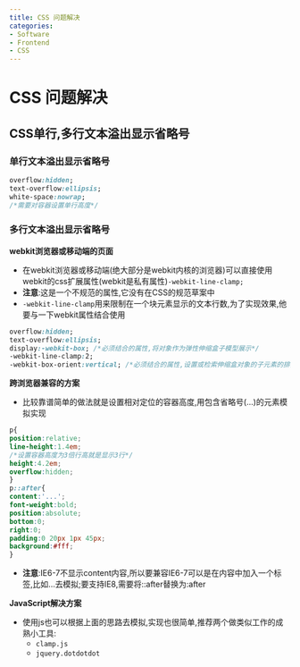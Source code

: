 ```yaml
---
title: CSS 问题解决
categories:
- Software
- Frontend
- CSS
---
```

# CSS 问题解决

## CSS单行,多行文本溢出显示省略号

### 单行文本溢出显示省略号

```css
overflow:hidden;
text-overflow:ellipsis;
white-space:nowrap;
/*需要对容器设置单行高度*/
```

### 多行文本溢出显示省略号

**webkit浏览器或移动端的页面**

- 在webkit浏览器或移动端(绝大部分是webkit内核的浏览器)可以直接使用webkit的css扩展属性(webkit是私有属性)`-webkit-line-clamp;`
- **注意**:这是一个不规范的属性,它没有在CSS的规范草案中
- `-webkit-line-clamp`用来限制在一个块元素显示的文本行数,为了实现效果,他要与一下webkit属性结合使用

```css
overflow:hidden;
text-overflow:ellipsis;
display:-webkit-box; /*必须结合的属性,将对象作为弹性伸缩盒子模型展示*/
-webkit-line-clamp:2;
-webkit-box-orient:vertical; /*必须结合的属性,设置或检索伸缩盒对象的子元素的排列方式*/
```

**跨浏览器兼容的方案**

- 比较靠谱简单的做法就是设置相对定位的容器高度,用包含省略号(...)的元素模拟实现

```css
p{
position:relative;
line-height:1.4em;
/*设置容器高度为3倍行高就是显示3行*/
height:4.2em;
overflow:hidden;
}
p::after{
content:'...';
font-weight:bold;
position:absolute;
bottom:0;
right:0;
padding:0 20px 1px 45px;
background:#fff;
}
```

- **注意**:IE6-7不显示content内容,所以要兼容IE6-7可以是在内容中加入一个标签,比如<span>...</span>去模拟;要支持IE8,需要将::after替换为:after

**JavaScript解决方案**

- 使用js也可以根据上面的思路去模拟,实现也很简单,推荐两个做类似工作的成熟小工具:
    - `clamp.js`
    - `jquery.dotdotdot`